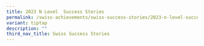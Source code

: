 ```yaml
---
title: 2023 N Level  Success Stories
permalink: /swiss-achievements/swiss-success-stories/2023-n-level-success-stories/
variant: tiptap
description: ""
third_nav_title: Swiss Success Stories
---
```


